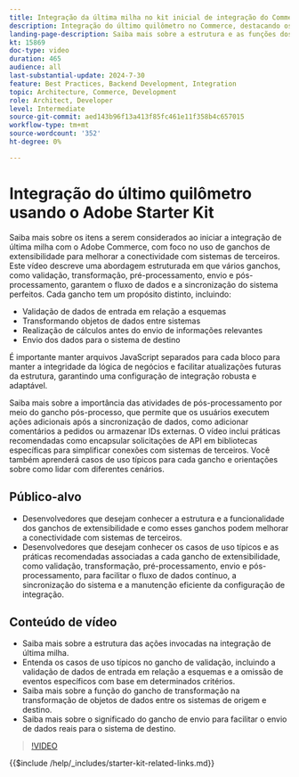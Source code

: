 ```yaml
---
title: Integração da última milha no kit inicial de integração do Commerce.
description: Integração do último quilômetro no Commerce, destacando os ganchos de extensibilidade como validação, transformação, pré-processamento, envio e pós-processamento.​
landing-page-description: Saiba mais sobre a estrutura e as funções dos ganchos de extensibilidade na integração de última milha para sistemas Commerce.
kt: 15869
doc-type: video
duration: 465
audience: all
last-substantial-update: 2024-7-30
feature: Best Practices, Backend Development, Integration
topic: Architecture, Commerce, Development
role: Architect, Developer
level: Intermediate
source-git-commit: aed143b96f13a413f85fc461e11f358b4c657015
workflow-type: tm+mt
source-wordcount: '352'
ht-degree: 0%

---
```


# Integração do último quilômetro usando o Adobe Starter Kit

Saiba mais sobre os itens a serem considerados ao iniciar a integração de última milha com o Adobe Commerce, com foco no uso de ganchos de extensibilidade para melhorar a conectividade com sistemas de terceiros. Este vídeo descreve uma abordagem estruturada em que vários ganchos, como validação, transformação, pré-processamento, envio e pós-processamento, garantem o fluxo de dados e a sincronização do sistema perfeitos. Cada gancho tem um propósito distinto, incluindo:

* Validação de dados de entrada em relação a esquemas
* Transformando objetos de dados entre sistemas
* Realização de cálculos antes do envio de informações relevantes
* Envio dos dados para o sistema de destino

É importante manter arquivos JavaScript separados para cada bloco para manter a integridade da lógica de negócios e facilitar atualizações futuras da estrutura, garantindo uma configuração de integração robusta e adaptável.

Saiba mais sobre a importância das atividades de pós-processamento por meio do gancho pós-processo, que permite que os usuários executem ações adicionais após a sincronização de dados, como adicionar comentários a pedidos ou armazenar IDs externas. O vídeo inclui práticas recomendadas como encapsular solicitações de API em bibliotecas específicas para simplificar conexões com sistemas de terceiros. Você também aprenderá casos de uso típicos para cada gancho e orientações sobre como lidar com diferentes cenários.

## Público-alvo

* Desenvolvedores que desejam conhecer a estrutura e a funcionalidade dos ganchos de extensibilidade e como esses ganchos podem melhorar a conectividade com sistemas de terceiros.
* Desenvolvedores que desejam conhecer os casos de uso típicos e as práticas recomendadas associadas a cada gancho de extensibilidade, como validação, transformação, pré-processamento, envio e pós-processamento, para facilitar o fluxo de dados contínuo, a sincronização do sistema e a manutenção eficiente da configuração de integração. &#x200B;

## Conteúdo de vídeo

* Saiba mais sobre a estrutura das ações invocadas na integração de última milha.
* Entenda os casos de uso típicos no gancho de validação, incluindo a validação de dados de entrada em relação a esquemas e a omissão de eventos específicos com base em determinados critérios. &#x200B;
* Saiba mais sobre a função do gancho de transformação na transformação de objetos de dados entre os sistemas de origem e destino.
* Saiba mais sobre o significado do gancho de envio para facilitar o envio de dados reais para o sistema de destino.

>[!VIDEO](https://video.tv.adobe.com/v/3431692?learn=on)

{{$include /help/_includes/starter-kit-related-links.md}}
